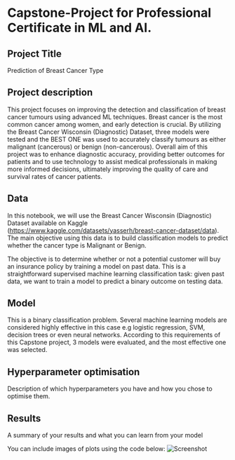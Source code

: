 # Capstone-Project for Professional Certificate in ML and AI. 
## Project Title 
Prediction of Breast Cancer Type


## Project description
This project focuses on improving the detection and classification of breast cancer tumours using advanced ML techniques. Breast cancer is the most common cancer among women, and early detection is crucial. By utilizing the Breast Cancer Wisconsin (Diagnostic) Dataset, three models were tested and the BEST ONE was used to accurately classify tumours as either malignant (cancerous) or benign (non-cancerous). Overall aim of this project was to enhance diagnostic accuracy, providing better outcomes for patients and to use technology to assist medical professionals in making more informed decisions, ultimately improving the quality of care and survival rates of cancer patients. 

## Data
In this notebook, we will use the Breast Cancer Wisconsin (Diagnostic) Dataset available on Kaggle (https://www.kaggle.com/datasets/yasserh/breast-cancer-dataset/data). The main objective using this data is to build classification models to predict whether the cancer type is Malignant or Benign.


The objective is to determine whether or not a potential customer will buy an insurance policy by training a model on past data. This is a straightforward supervised machine learning classification task: given past data, we want to train a model to predict a binary outcome on testing data.



## Model
This is a binary classification problem. Several machine learning models are considered highly effective in this case e.g logistic regression, SVM, decision trees or even neural networks. According to this requirements of this Capstone project, 3 models were evaluated, and the most effective one was selected. 

## Hyperparameter optimisation
Description of which hyperparameters you have and how you chose to optimise them. 

## Results
A summary of your results and what you can learn from your model 

You can include images of plots using the code below:
![Screenshot](image.png)



